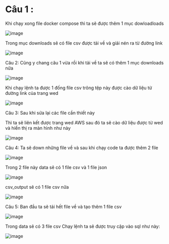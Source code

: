 # Câu 1 : 
Khi chạy xong file docker compose thì ta sẽ được thêm 1 mục dowloadloads

![image](https://github.com/user-attachments/assets/67a266cb-29cd-49e7-a259-c8704b0e5328)

Trong mục downloads sẽ có file csv được tải về và giải nén ra từ đường link 

![image](https://github.com/user-attachments/assets/0bb24152-a989-447c-87bc-05a28e0d0c36)

Câu 2: 
Cũng y chang câu 1 vừa rồi khi tải về ta sẽ có thêm 1 mục downloads nữa

![image](https://github.com/user-attachments/assets/a3231ab1-7f8b-4878-b15f-60e0e3977436)

Khi chạy lệnh ta được 1 đống file csv trông tệp này được cào dữ liệu từ đường link của trang wed 

![image](https://github.com/user-attachments/assets/51e04d52-b656-4040-adc0-92f264dfa013)

Câu 3:
Sau khi sửa lại các file cần thiết này

Thì ta sẽ liên kết được trang wed AWS  sau đó ta sẽ  cào dữ liệu được từ wed và hiển thị ra màn hình như này 

![image](https://github.com/user-attachments/assets/567df779-78e3-405a-a1d1-20930a8ccc8a)

Câu 4:
Ta sẽ down những file về và sau khi chạy code ta được thêm 2 file

![image](https://github.com/user-attachments/assets/fed4521b-683b-420d-adc2-9df3292cc610)

Trong 2 file này 
data sẽ có 1 file csv và 1 file json

![image](https://github.com/user-attachments/assets/84cc08c5-af8d-4f7e-870f-606ece15aab7)

csv_output sẽ có 1 file csv nữa 

![image](https://github.com/user-attachments/assets/0d94f3ca-7a6c-4ba1-8c2a-a5e424dbd9b3)

Câu 5:
Ban đầu ta sẽ tải hết file về và tạo thêm 1 file csv 

![image](https://github.com/user-attachments/assets/671d7755-8967-44d1-a216-90b0c5bf48d9)

Trong data sẽ có 3 file csv 
          Chạy lệnh ta sẽ được truy cập vào sql như này:
          
![image](https://github.com/user-attachments/assets/2aa255a7-06b0-4db7-9ac9-aa937fb5e84b)

